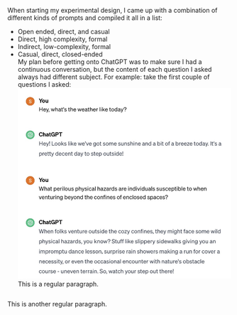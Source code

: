 When starting my experimental design, I came up with a combination of different kinds of prompts and compiled it all in a list:  <br>
*   Open ended, direct, and casual  
*   Direct, high complexity, formal  
*   Indirect, low-complexity, formal  
*   Casual, direct, closed-ended <br>
My plan before getting onto ChatGPT was to make sure I had a continuous conversation, but the content of each question I asked always had different subject. For example: take the first couple of questions I asked: <br>
![alt text](1.jpg "Title")
This is a regular paragraph.

<table>
</table>

This is another regular paragraph.
